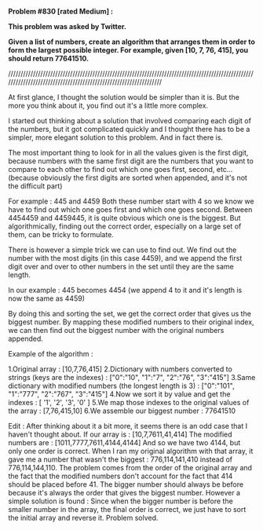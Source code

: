 **Problem #830 [rated Medium] :**

**This problem was asked by Twitter.**

**Given a list of numbers, create an algorithm that arranges them in order to form the largest possible integer. For example, given [10, 7, 76, 415], you should return 77641510.**

/////////////////////////////////////////////////////////////////////////////////////////////////////////////////////////////////////////////////////////////////

At first glance, I thought the solution would be simpler than it is. But the more you think about it, you find out it's a little more complex.

I started out thinking about a solution that involved comparing each digit of the numbers, but it got complicated quickly and I thought there has to be a simpler, more elegant solution to this problem. And in fact there is.

The most important thing to look for in all the values given is the first digit, because numbers with the same first digit are the numbers that you want to compare to each other to find out which one goes first, second, etc... (because obviously the first digits are sorted when appended, and it's not the difficult part)

For example : 445 and 4459
Both these number start with 4 so we know we have to find out which one goes first and which one goes second.
Between 4454459 and 4459445, it is quite obvious which one is the biggest. But algorithmically, finding out the correct order, especially on a large set of them, can be tricky to formulate.

There is however a simple trick we can use to find out. We find out the number with the most digits (in this case 4459), and we append the first digit over and over to other numbers in the set until they are the same length.

In our example : 445 becomes 4454 (we append 4 to it and it's length is now the same as 4459)

By doing this and sorting the set, we get the correct order that gives us the biggest number. By mapping these modified numbers to their original index, we can then find out the biggest number with the original numbers appended.

Example of the algorithm :

1.Original array : [10,7,76,415]
2.Dictionary with numbers converted to strings (keys are the indexes) : ["0":"10", "1":"7", "2":"76", "3":"415"]
3.Same dictionary with modified numbers (the longest length is 3) : ["0":"101", "1":"777", "2":"767", "3":"415"]
4.Now we sort it by value and get the indexes : [ '1', '2', '3', '0' ]
5.We map those indexes to the original values of the array : [7,76,415,10]
6.We assemble our biggest number : 77641510

Edit : 
After thinking about it a bit more, it seems there is an odd case that I haven't thought about.
If our array is : [10,7,7611,41,414]
The modified numbers are : [1011,7777,7611,4144,4144]
And so we have two 4144, but only one order is correct. When I ran my original algorithm with that array, it gave me a number that wasn't the biggest : 776,114,141,410 instead of 776,114,144,110.
The problem comes from the order of the original array and the fact that the modified numbers don't account for the fact that 414 should be placed before 41. The bigger number should always be before because it's always the order that gives the biggest number.
However a simple solution is found : Since when the bigger number is before the smaller number in the array, the final order is correct, we just have to sort the initial array and reverse it. Problem solved.
